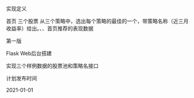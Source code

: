 实现定义

首页 三个股票 从三个策略中，选出每个策略的最佳的一个，带策略名称（近三月收益率）给出。、、首页推荐的表现数据

第一版

Flask Web后台搭建

实现三个样例数据的股票池和策略名接口

计划发布时间

2021-01-01